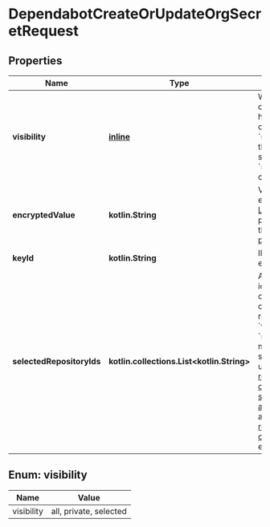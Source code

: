 
# DependabotCreateOrUpdateOrgSecretRequest

## Properties
Name | Type | Description | Notes
------------ | ------------- | ------------- | -------------
**visibility** | [**inline**](#Visibility) | Which type of organization repositories have access to the organization secret. &#x60;selected&#x60; means only the repositories specified by &#x60;selected_repository_ids&#x60; can access the secret. | 
**encryptedValue** | **kotlin.String** | Value for your secret, encrypted with [LibSodium](https://libsodium.gitbook.io/doc/bindings_for_other_languages) using the public key retrieved from the [Get an organization public key](https://docs.github.com/rest/dependabot/secrets#get-an-organization-public-key) endpoint. |  [optional]
**keyId** | **kotlin.String** | ID of the key you used to encrypt the secret. |  [optional]
**selectedRepositoryIds** | **kotlin.collections.List&lt;kotlin.String&gt;** | An array of repository ids that can access the organization secret. You can only provide a list of repository ids when the &#x60;visibility&#x60; is set to &#x60;selected&#x60;. You can manage the list of selected repositories using the [List selected repositories for an organization secret](https://docs.github.com/rest/dependabot/secrets#list-selected-repositories-for-an-organization-secret), [Set selected repositories for an organization secret](https://docs.github.com/rest/dependabot/secrets#set-selected-repositories-for-an-organization-secret), and [Remove selected repository from an organization secret](https://docs.github.com/rest/dependabot/secrets#remove-selected-repository-from-an-organization-secret) endpoints. |  [optional]


<a id="Visibility"></a>
## Enum: visibility
Name | Value
---- | -----
visibility | all, private, selected




